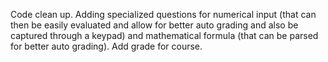 Code clean up.
Adding specialized questions for numerical input (that can then be easily evaluated and allow for better auto grading and also be captured through a keypad) and mathematical formula (that can be parsed for better auto grading).
Add grade for course.